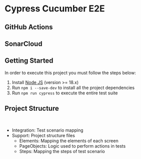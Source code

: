 # Cypress Cucumber E2E

## GitHub Actions

## SonarCloud

## Getting Started

In order to execute this project you must follow the steps below:

1. Install [Node JS](https://nodejs.org/) (version >= 18.x)
1. Run `npm i --save-dev` to install all the project dependencies
1. Run `npm run cypress` to execute the entire test suite

## Project Structure
</br>
<ul>
    <li>Integration: Test scenario mapping</li>
    <li>Support: Project structure files
        <ul>
            <li>Elements: Mapping the elements of each screen</li>            
            <li>PageObjects: Logic used to perform actions in tests</li>
            <li>Steps: Mapping the steps of test scenario</li>
        </ul>
    </li>
</ul>